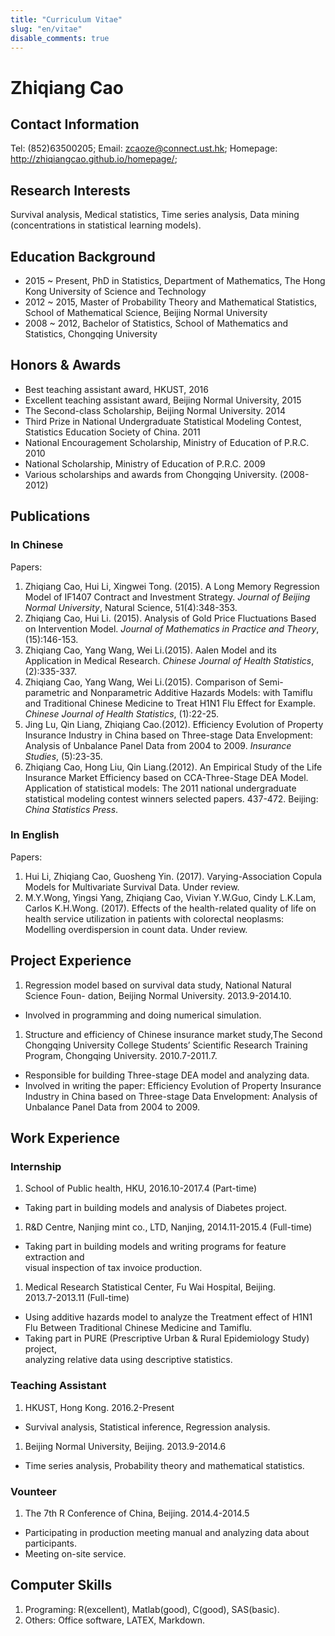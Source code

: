 ```yaml
---
title: "Curriculum Vitae"
slug: "en/vitae"
disable_comments: true
---
```


# Zhiqiang Cao

## Contact Information

<p>
<!--
Address: G/F,57i,Tseng Lanshue Village, Sai Kung, New Territories. 
-->
</p>

Tel: (852)63500205; Email: zcaoze@connect.ust.hk; Homepage: <http://zhiqiangcao.github.io/homepage/>;

## Research Interests

Survival analysis, Medical statistics, Time series analysis, Data mining (concentrations in statistical learning models).

## Education Background

- 2015 ~ Present, PhD in Statistics, Department of Mathematics, The Hong Kong University of Science and Technology
- 2012 ~ 2015, Master of Probability Theory and Mathematical Statistics, School of Mathematical Science, Beijing Normal University
- 2008 ~ 2012, Bachelor of Statistics, School of Mathematics and Statistics, Chongqing University

## Honors & Awards

- Best teaching assistant award, HKUST, 2016 
- Excellent teaching assistant award, Beijing Normal University, 2015 
- The Second-class Scholarship, Beijing Normal University. 2014 
- Third Prize in National Undergraduate Statistical Modeling Contest, Statistics Education Society of China. 2011 
- National Encouragement Scholarship, Ministry of Education of P.R.C. 2010 
- National Scholarship, Ministry of Education of P.R.C. 2009 
- Various scholarships and awards from Chongqing University. (2008-2012)

## Publications

### In Chinese

Papers:

1. Zhiqiang Cao, Hui Li, Xingwei Tong. (2015). A Long Memory Regression Model of IF1407 Contract and Investment Strategy. _Journal of Beijing Normal University_, Natural Science, 51(4):348-353.
1. Zhiqiang Cao, Hui Li. (2015). Analysis of Gold Price Fluctuations Based on Intervention Model. _Journal of Mathematics in Practice and Theory_, (15):146-153.
1. Zhiqiang Cao, Yang Wang, Wei Li.(2015). Aalen Model and its Application in Medical Research. _Chinese Journal of Health Statistics_, (2):335-337.
1. Zhiqiang Cao, Yang Wang, Wei Li.(2015). Comparison of Semi-parametric and Nonparametric Additive Hazards Models: with Tamiflu and Traditional Chinese Medicine to Treat H1N1 Flu Effect for Example. _Chinese Journal of Health Statistics_, (1):22-25.
1. Jing Lu, Qin Liang, Zhiqiang Cao.(2012). Efficiency Evolution of Property Insurance Industry in China based on Three-stage Data Envelopment: Analysis of Unbalance Panel Data from 2004 to 2009. _Insurance Studies_, (5):23-35.
1. Zhiqiang Cao, Hong Liu, Qin Liang.(2012). An Empirical Study of the Life Insurance Market Efficiency based on CCA-Three-Stage DEA Model. Application of statistical models: The 2011 national undergraduate statistical modeling contest winners selected papers. 437-472. Beijing: _China Statistics Press_.

### In English

Papers:

1. Hui Li, Zhiqiang Cao, Guosheng Yin. (2017). Varying-Association Copula Models for Multivariate Survival Data. Under review.
1. M.Y.Wong, Yingsi Yang, Zhiqiang Cao, Vivian Y.W.Guo, Cindy L.K.Lam,  Carlos K.H.Wong. (2017). Effects of the health-related quality of life on health service utilization in patients with colorectal neoplasms: Modelling overdispersion in count data. Under review.

## Project Experience
1. Regression model based on survival data study, National Natural Science Foun- dation, Beijing Normal University. 2013.9-2014.10.
 - Involved in programming and doing numerical simulation.
1. Structure and efficiency of Chinese insurance market study,The Second Chongqing University College Students’ Scientific Research Training Program, Chongqing University. 2010.7-2011.7.
 - Responsible for building Three-stage DEA model and analyzing data.
 - Involved in writing the paper: Efficiency Evolution of Property Insurance Industry    in China based on Three-stage Data Envelopment: Analysis of Unbalance Panel Data      from 2004 to 2009.

## Work Experience

### Internship

1. School of Public health, HKU, 2016.10-2017.4 (Part-time)
 - Taking part in building models and analysis of Diabetes project. 
1. R&D Centre, Nanjing mint co., LTD, Nanjing, 2014.11-2015.4 (Full-time)
 - Taking part in building models and writing programs for feature extraction and    
   visual inspection of tax invoice production.
1. Medical Research Statistical Center, Fu Wai Hospital, Beijing.    
   2013.7-2013.11 (Full-time)
 - Using additive hazards model to analyze the Treatment effect of H1N1 Flu Between
   Traditional Chinese Medicine and Tamiflu.
 - Taking part in PURE (Prescriptive Urban & Rural Epidemiology Study) project,    
  analyzing relative data using descriptive statistics.

### Teaching Assistant

1. HKUST, Hong Kong. 2016.2-Present
 - Survival analysis, Statistical inference, Regression analysis.
1. Beijing Normal University, Beijing. 2013.9-2014.6
 - Time series analysis, Probability theory and mathematical statistics.

### Vounteer

1. The 7th R Conference of China, Beijing. 2014.4-2014.5
 - Participating in production meeting manual and analyzing data about participants.
 - Meeting on-site service.

## Computer Skills

1. Programing: R(excellent), Matlab(good), C(good), SAS(basic). 
1. Others: Office software, LATEX, Markdown.